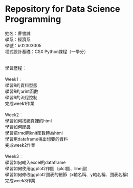 # Repository for Data Science Programming

姓名：曹書誠<br />
學系：經濟系<br />
學號：b02303005<br />
程式設計基礎：CSX Python課程（一學分）
<br />
<br />
<br />
學習歷程：<br />
<br />
Week1：<br />
學習R的資料型態<br />
學習R的print函數<br />
學習R的流程控制<br />
完成week1作業<br />
<br />
Week2：<br />
學習如何找網頁裡的html<br />
學習如何爬蟲<br />
學習把rmd用knit函數轉為html<br />
學習用dataframe挑出想要的資料<br />
完成week2作業<br />
<br />
Week3：<br />
學習如何輸入excel的dataframe<br />
學習如何使用ggplot2作圖（plot圖、line圖）<br />
學習如何修改ggplot2圖表的細節（x軸名稱、y軸名稱、圖表名稱）<br />
完成week3作業<br />

